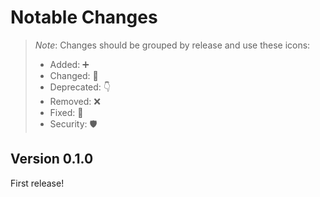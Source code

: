 # Notable Changes

> _Note_: Changes should be grouped by release and use these icons:
> - Added: ➕
> - Changed: 🌌
> - Deprecated: 👇
> - Removed: ❌
> - Fixed: 🐛
> - Security: 🛡

## Version 0.1.0

First release!

